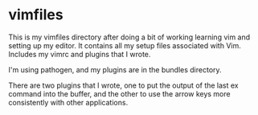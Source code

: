 vimfiles
========

This is my vimfiles directory after doing a bit of working learning vim and setting up my editor.
It contains all my setup files associated with Vim.  Includes my vimrc and plugins that I wrote.

I'm using pathogen, and my plugins are in the bundles directory.

There are two plugins that I wrote, one to put the output of the last ex
command into the buffer, and the other to use the arrow keys more
consistently with other applications.
